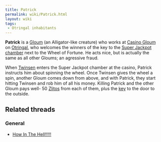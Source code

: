 ```yaml
---
title: Patrick
permalink: wiki/Patrick.html
layout: wiki
tags:
 - Otringal inhabitants
---
```


**Patrick** is a [Gloum](Gloum "wikilink") (an Alligator-like creature)
who works at [Casino Gloum](Casino_Gloum "wikilink") on
[Otringal](Otringal "wikilink"), who welcomes the winners of the key to
the [Super Jackpot chamber](Super_Jackpot_chamber "wikilink") next to
the Wheel of Fortune. He acts nice, but is actually the same as all
other Gloums; an agressive fraud.

When [Twinsen](Twinsen "wikilink") enters the Super Jackpot chamber at
the casino, Patrick instructs him about spinning the wheel. Once Twinsen
gives the wheel a spin, another Gloum comes down from above, and with
Patrick, they start hitting Twinsen and rob him of all his money.
Killing Patrick and the other Gloum pays well- 50
[Zlitos](Zlito "wikilink") from each of them, plus the
[key](key "wikilink") to the door to the outside.

## Related threads

### General

- [How In The
  Hell!!!!!](https://forum.magicball.net/showthread.php?t=10976)
